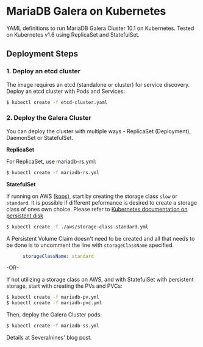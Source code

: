 # MariaDB Galera on Kubernetes #

YAML definitions to run MariaDB Galera Cluster 10.1 on Kubernetes. Tested on Kubernetes v1.6 using ReplicaSet and StatefulSet.

## Deployment Steps ##

### 1. Deploy an etcd cluster ###

The image requires an etcd (standalone or cluster) for service discovery. Deploy an etcd cluster with Pods and Services:

```bash
$ kubectl create -f etcd-cluster.yaml
```

### 2. Deploy the Galera Cluster ###

You can deploy the cluster with multiple ways - ReplicaSet (Deployment), DaemonSet or StatefulSet.

**ReplicaSet**

For ReplicaSet, use mariadb-rs.yml:

```bash
$ kubectl create -f mariadb-rs.yml
```

**StatefulSet**

If running on AWS ([kops](https://github.com/kubernetes/kops)), start by creating the storage class ```slow``` or ```standard```. It is possible if different peformance is desired to create a storage class of ones own choice. Please refer to [Kubernetes documentation on persistent disk](https://kubernetes.io/docs/concepts/storage/persistent-volumes/#aws)  

```bash
$ kubectl create -f ./aws/storage-class-standard.yml
```
A Persistent Volume Claim doesn't need to be created and all that needs to be done is to uncomment the line with ```storageClassName``` specified. 

```yml
      storageClassName: standard
```

-OR-

If not utilizing a storage class on AWS, and with StatefulSet with persistent storage, start with creating the PVs and PVCs:

```bash
$ kubectl create -f mariadb-pv.yml
$ kubectl create -f mariadb-pvc.yml
```

Then, deploy the Galera Cluster pods:

```bash
$ kubectl create -f mariadb-ss.yml
```

Details at Severalnines' blog post.

